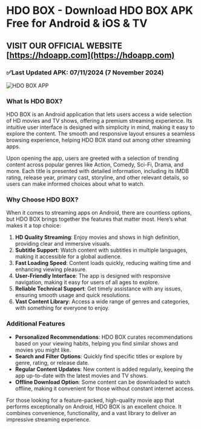 

# HDO BOX - Download HDO BOX APK Free for Android & iOS & TV

## VISIT OUR OFFICIAL WEBSITE [https://hdoapp.com](https://hdoapp.com)

### ✅Last Updated APK: 07/11/2024 (7 November 2024)

![HDO BOX APP](https://hdoapp.com/images/banner_hdo_box.png)



### What Is HDO BOX?

HDO BOX is an Android application that lets users access a wide selection of HD movies and TV shows, offering a premium streaming experience. Its intuitive user interface is designed with simplicity in mind, making it easy to explore the content. The smooth and responsive layout ensures a seamless browsing experience, helping HDO BOX stand out among other streaming apps.

Upon opening the app, users are greeted with a selection of trending content across popular genres like Action, Comedy, Sci-Fi, Drama, and more. Each title is presented with detailed information, including its IMDB rating, release year, primary cast, storyline, and other relevant details, so users can make informed choices about what to watch.

### Why Choose HDO BOX?

When it comes to streaming apps on Android, there are countless options, but HDO BOX brings together the features that matter most. Here’s what makes it a top choice:

1. **HD Quality Streaming**: Enjoy movies and shows in high definition, providing clear and immersive visuals.
2. **Subtitle Support**: Watch content with subtitles in multiple languages, making it accessible for a global audience.
3. **Fast Loading Speed**: Content loads quickly, reducing waiting time and enhancing viewing pleasure.
4. **User-Friendly Interface**: The app is designed with responsive navigation, making it easy for users of all ages to explore.
5. **Reliable Technical Support**: Get timely assistance with any issues, ensuring smooth usage and quick resolutions.
6. **Vast Content Library**: Access a wide range of genres and categories, with something for everyone to enjoy.

### Additional Features

- **Personalized Recommendations**: HDO BOX curates recommendations based on your viewing habits, helping you find similar shows and movies you might like.
- **Search and Filter Options**: Quickly find specific titles or explore by genre, rating, or release date.
- **Regular Content Updates**: New content is added regularly, keeping the app up-to-date with the latest movies and TV shows.
- **Offline Download Option**: Some content can be downloaded to watch offline, making it convenient for those without constant internet access.

For those looking for a feature-packed, high-quality movie app that performs exceptionally on Android, HDO BOX is an excellent choice. It combines convenience, functionality, and a vast library to deliver an impressive streaming experience.
